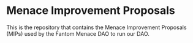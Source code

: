 # Menace Improvement Proposals

This is the repository that contains the Menace Improvement Proposals (MIPs) used by the Fantom Menace DAO to run our DAO. 

